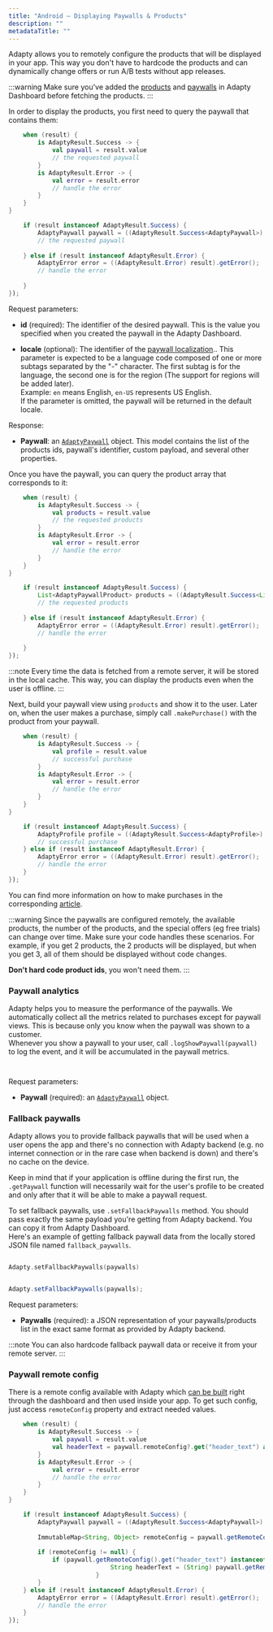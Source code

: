 ```yaml
---
title: "Android – Displaying Paywalls & Products"
description: ""
metadataTitle: ""
---
```


Adapty allows you to remotely configure the products that will be displayed in your app. This way you don't have to hardcode the products and can dynamically change offers or run A/B tests without app releases.

:::warning
Make sure you've added the [products](product)  and [paywalls](paywall) in Adapty Dashboard before fetching the products.
:::

In order to display the products, you first need to query the paywall that contains them:

```kotlin title="title="Adapty.getPaywall("YOUR_PAYWALL_ID", locale = "en") { result ->""
    when (result) {
        is AdaptyResult.Success -> {
            val paywall = result.value
            // the requested paywall
        }
        is AdaptyResult.Error -> {
            val error = result.error
            // handle the error
        }
    }
}
```
```java title="title="Adapty.getPaywall("YOUR_PAYWALL_ID", "en", result -> {""
    if (result instanceof AdaptyResult.Success) {
        AdaptyPaywall paywall = ((AdaptyResult.Success<AdaptyPaywall>) result).getValue();
      	// the requested paywall
      
    } else if (result instanceof AdaptyResult.Error) {
        AdaptyError error = ((AdaptyResult.Error) result).getError();
      	// handle the error
      
    }
});
```

Request parameters:

- **id** (required): The identifier of the desired paywall. This is the value you specified when you created the paywall in the Adapty Dashboard.

- **locale** (optional): The identifier of the [paywall localization](paywall#localizations).. This parameter is expected to be a language code composed of one or more subtags separated by the "-" character. The first subtag is for the language, the second one is for the region (The support for regions will be added later).  
  Example: `en` means English, `en-US` represents US English.  
  If the parameter is omitted, the paywall will be returned in the default locale.

Response:

- **Paywall**: an [`AdaptyPaywall`](sdk-models#adaptypaywall) object. This model contains the list of the products ids, paywall's identifier, custom payload, and several other properties.

Once you have the paywall, you can query the product array that corresponds to it:

```kotlin title="title="Adapty.getPaywallProducts(paywall) { result ->""
    when (result) {
        is AdaptyResult.Success -> {
            val products = result.value
            // the requested products
        }
        is AdaptyResult.Error -> {
            val error = result.error
            // handle the error
        }
    }
}
```
```java title="title="Adapty.getPaywallProducts(paywall, result -> {""
    if (result instanceof AdaptyResult.Success) {
        List<AdaptyPaywallProduct> products = ((AdaptyResult.Success<List<AdaptyPaywallProduct>>) result).getValue();
        // the requested products
      
    } else if (result instanceof AdaptyResult.Error) {
        AdaptyError error = ((AdaptyResult.Error) result).getError();
        // handle the error
      
    }
});
```

:::note
Every time the data is fetched from a remote server, it will be stored in the local cache. This way, you can display the products even when the user is offline.
:::

Next, build your paywall view using `products` and show it to the user. Later on, when the user makes a purchase, simply call `.makePurchase()` with the product from your paywall.

```kotlin title="title="Adapty.makePurchase(activity, product) { result ->""
    when (result) {
        is AdaptyResult.Success -> {
            val profile = result.value              
            // successful purchase
        }
        is AdaptyResult.Error -> {
            val error = result.error
            // handle the error
        }
    }
}
```
```java title="title="Adapty.makePurchase(activity, product, result -> {""
    if (result instanceof AdaptyResult.Success) {
        AdaptyProfile profile = ((AdaptyResult.Success<AdaptyProfile>) result).getValue();
        // successful purchase
    } else if (result instanceof AdaptyResult.Error) {
        AdaptyError error = ((AdaptyResult.Error) result).getError();
        // handle the error
    }
});
```

You can find more information on how to make purchases in the corresponding [article](android-making-purchases).

:::warning
Since the paywalls are configured remotely, the available products, the number of the products, and the special offers (eg free trials) can change over time. Make sure your code handles these scenarios. For example, if you get 2 products, the 2 products will be displayed, but when you get 3, all of them should be displayed without code changes.

**Don't hard code product ids**, you won't need them.
:::

### Paywall analytics

Adapty helps you to measure the performance of the paywalls. We automatically collect all the metrics related to purchases except for paywall views. This is because only you know when the paywall was shown to a customer.  
Whenever you show a paywall to your user, call `.logShowPaywall(paywall)` to log the event, and it will be accumulated in the paywall metrics.

```kotlin title="title="Adapty.logShowPaywall(paywall)""
```
```java title="title="Adapty.logShowPaywall(paywall);""
```

Request parameters:

- **Paywall** (required): an [`AdaptyPaywall`](sdk-models#adaptypaywall) object.

### Fallback paywalls

Adapty allows you to provide fallback paywalls that will be used when a user opens the app and there's no connection with Adapty backend (e.g. no internet connection or in the rare case when backend is down) and there's no cache on the device.

Keep in mind that if your application is offline during the first run, the `.getPaywall` function will necessarily wait for the user's profile to be created and only after that it will be able to make a paywall request.

To set fallback paywalls, use `.setFallbackPaywalls` method. You should pass exactly the same payload you're getting from Adapty backend. You can copy it from Adapty Dashboard.  
Here's an example of getting fallback paywall data from the locally stored JSON file named `fallback_paywalls`.

```kotlin title="title="val paywalls: String = //get paywalls JSON from where you stored it""

Adapty.setFallbackPaywalls(paywalls)
```
```java title="title="String paywalls = //get paywalls JSON from where you stored it""

Adapty.setFallbackPaywalls(paywalls);
```

Request parameters:

- **Paywalls** (required): a JSON representation of your paywalls/products list in the exact same format as provided by Adapty backend.

:::note
You can also hardcode fallback paywall data or receive it from your remote server.
:::

### Paywall remote config

There is a remote config available with Adapty which [can be built](https://docs.adapty.io/docs/paywall#paywall-remote-config) right through the dashboard and then used inside your app. To get such config, just access `remoteConfig` property and extract needed values.

```kotlin title="title="Adapty.getPaywall("YOUR_PAYWALL_ID") { result ->""
    when (result) {
        is AdaptyResult.Success -> {
            val paywall = result.value
            val headerText = paywall.remoteConfig?.get("header_text") as? String
        }
        is AdaptyResult.Error -> {
            val error = result.error
            // handle the error
        }
    }
}
```
```java title="title="Adapty.getPaywall("YOUR_PAYWALL_ID", result -> {""
    if (result instanceof AdaptyResult.Success) {
        AdaptyPaywall paywall = ((AdaptyResult.Success<AdaptyPaywall>) result).getValue();
        
      	ImmutableMap<String, Object> remoteConfig = paywall.getRemoteConfig();
        
      	if (remoteConfig != null) {
            if (paywall.getRemoteConfig().get("header_text") instanceof String) {
    						String headerText = (String) paywall.getRemoteConfig().get("header_text");
						}
        }
    } else if (result instanceof AdaptyResult.Error) {
        AdaptyError error = ((AdaptyResult.Error) result).getError();
        // handle the error
    }
});
```